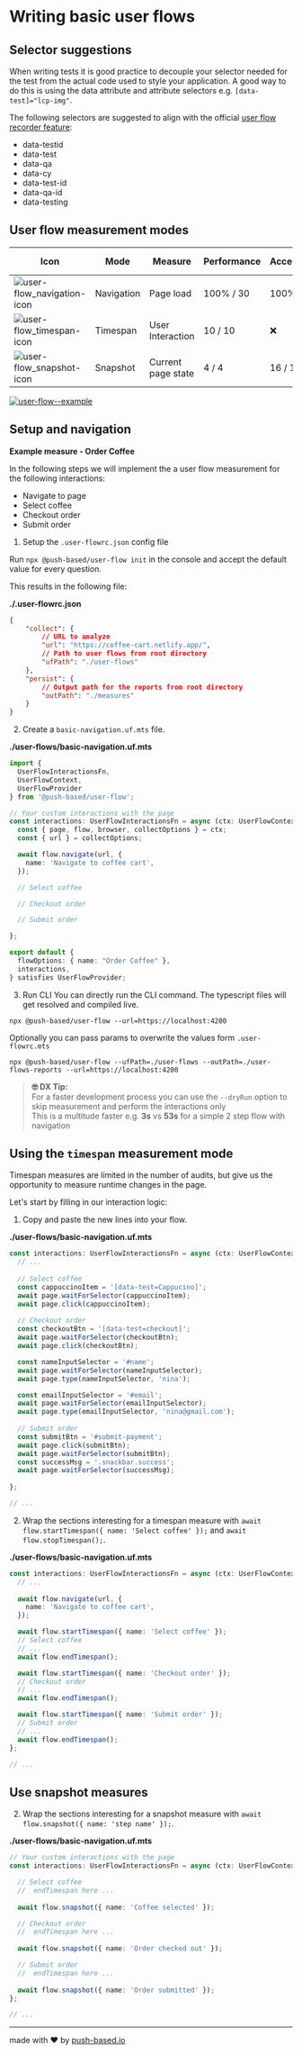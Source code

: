 # Writing basic user flows

## Selector suggestions

When writing tests it is good practice to decouple your selector needed for the test from the actual code used to style your application. 
A good way to do this is using the data attribute and attribute selectors e.g. `[data-test]="lcp-img"`.

The following selectors are suggested to align with the official [user flow recorder feature](https://developer.chrome.com/blog/new-in-devtools-100/#selector):
- data-testid
- data-test
- data-qa
- data-cy
- data-test-id
- data-qa-id
- data-testing

## User flow measurement modes

| Icon  | Mode       | Measure            | Performance  | Accessibility | Best Practices | SEO       | PWA       |
| ----- | ---------- | ------------------ | ------------ | ------------- | -------------- | --------- | --------- |
| ![user-flow_navigation-icon](https://user-images.githubusercontent.com/10064416/165129388-2f62bb82-4856-456c-a513-ae5607cfe4ea.PNG) | Navigation | Page load          | 100% / 30    | 100% / 30     | 100% / 30      | 100% / 30 | ✔ / 7 |
| ![user-flow_timespan-icon](https://user-images.githubusercontent.com/10064416/165129495-330ddca5-fd8b-4ecc-a839-477302f7f229.PNG) | Timespan   | User Interaction   |  10  / 10    |       ❌      |   7  /  7      |     ❌    |     ❌    |
| ![user-flow_snapshot-icon](https://user-images.githubusercontent.com/10064416/165129696-68302177-6c7d-4aa2-ba3c-564939cde228.PNG) | Snapshot   | Current page state |   4  /  4    |  16  / 16     |   5  /  5      |   9  /  9 |     ❌    |

[![user-flow--example](https://user-images.githubusercontent.com/10064416/166849157-f1d799f5-1f05-481b-8234-ec6645827791.PNG)](https://github.com/push-based/user-flow/blob/main/packages/cli/README.md)

## Setup and navigation

**Example measure - Order Coffee**  

In the following steps we will implement the a user flow measurement for the following interactions:
- Navigate to page
- Select coffee
- Checkout order
- Submit order

1. Setup the `.user-flowrc.json` config file

Run `npx @push-based/user-flow init` in the console and accept the default value for every question.

This results in the following file:

**./.user-flowrc.json**
```json
{
    "collect": {
        // URL to analyze
        "url": "https://coffee-cart.netlify.app/",
        // Path to user flows from root directory
        "ufPath": "./user-flows"
    },
    "persist": {
        // Output path for the reports from root directory
        "outPath": "./measures"
    }
}
```

2. Create a `basic-navigation.uf.mts` file.

**./user-flows/basic-navigation.uf.mts**
```typescript
import {
  UserFlowInteractionsFn,
  UserFlowContext,
  UserFlowProvider
} from '@push-based/user-flow';

// Your custom interactions with the page 
const interactions: UserFlowInteractionsFn = async (ctx: UserFlowContext): Promise<any> => {
  const { page, flow, browser, collectOptions } = ctx;
  const { url } = collectOptions;

  await flow.navigate(url, {
    name: 'Navigate to coffee cart',
  });

  // Select coffee

  // Checkout order

  // Submit order

};

export default {
  flowOptions: { name: "Order Coffee" },
  interactions,
} satisfies UserFlowProvider;
```

3. Run CLI
You can directly run the CLI command. The typescript files will get resolved and compiled live. 

`npx @push-based/user-flow --url=https://localhost:4200`

Optionally you can pass params to overwrite the values form `.user-flowrc.mts`

`npx @push-based/user-flow --ufPath=./user-flows --outPath=./user-flows-reports --url=https://localhost:4200`  
  
  
> **🤓 DX Tip:**  
> For a faster development process you can use the `--dryRun` option to skip measurement and perform the interactions only  
> This is a multitude faster e.g. **3s** vs **53s** for a simple 2 step flow with navigation  

## Using the `timespan` measurement mode

Timespan measures are limited in the number of audits, but give us the opportunity to measure runtime changes in the page. 

Let's start by filling in our interaction logic:

1. Copy and paste the new lines into your flow.

**./user-flows/basic-navigation.uf.mts**
```typescript
const interactions: UserFlowInteractionsFn = async (ctx: UserFlowContext): Promise<any> => {
  // ... 
  
  // Select coffee
  const cappuccinoItem = '[data-test=Cappucino]';
  await page.waitForSelector(cappuccinoItem);
  await page.click(cappuccinoItem);
  
  // Checkout order
  const checkoutBtn = '[data-test=checkout]';
  await page.waitForSelector(checkoutBtn);
  await page.click(checkoutBtn);

  const nameInputSelector = '#name';
  await page.waitForSelector(nameInputSelector);
  await page.type(nameInputSelector, 'nina');

  const emailInputSelector = '#email';
  await page.waitForSelector(emailInputSelector);
  await page.type(emailInputSelector, 'nina@gmail.com');
  
  // Submit order
  const submitBtn = '#submit-payment';
  await page.click(submitBtn);
  await page.waitForSelector(submitBtn);
  const successMsg = '.snackbar.success';
  await page.waitForSelector(successMsg);
  
};

// ...
```

2. Wrap the sections interesting for a timespan measure with `await flow.startTimespan({ name: 'Select coffee' });` and `await flow.stopTimespan();`.

**./user-flows/basic-navigation.uf.mts**
```typescript
const interactions: UserFlowInteractionsFn = async (ctx: UserFlowContext): Promise<any> => {
  // ...
  
  await flow.navigate(url, {
    name: 'Navigate to coffee cart',
  });

  await flow.startTimespan({ name: 'Select coffee' });
  // Select coffee
  // ...
  await flow.endTimespan();

  await flow.startTimespan({ name: 'Checkout order' });
  // Checkout order
  // ...
  await flow.endTimespan();

  await flow.startTimespan({ name: 'Submit order' });
  // Submit order
  // ...
  await flow.endTimespan();
};

// ...
```

## Use snapshot measures

2. Wrap the sections interesting for a snapshot measure with `await flow.snapshot({ name: 'step name' });`.

**./user-flows/basic-navigation.uf.mts**
```typescript
// Your custom interactions with the page 
const interactions: UserFlowInteractionsFn = async (ctx: UserFlowContext): Promise<any> => {

  // Select coffee
  //  endTimespan here ...
  
  await flow.snapshot({ name: 'Coffee selected' });

  // Checkout order
  //  endTimespan here ...
  
  await flow.snapshot({ name: 'Order checked out' });

  // Submit order
  //  endTimespan here ...
  
  await flow.snapshot({ name: 'Order submitted' });
};

// ...
```

---

made with ❤ by [push-based.io](https://www.push-based.io)
